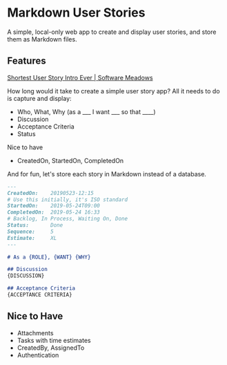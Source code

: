 # Markdown User Stories

A simple, local-only web app to create and display user stories, and store them as Markdown files.

## Features

[Shortest User Story Intro Ever \| Software Meadows](https://www.softwaremeadows.com/posts/shortest_user_story_intro_ever/)

How long would it take to create a simple user story app? All it needs to do is capture and display:

*	Who, What, Why (as a ___ I want ___ so that ____)
*	Discussion
*	Acceptance Criteria
*	Status

Nice to have
*	CreatedOn, StartedOn, CompletedOn

And for fun, let's store each story in Markdown instead of a database.

```markdown
---
CreatedOn:    20190523-12:15
# Use this initially, it's ISO standard
StartedOn:    2019-05-24T09:00  
CompletedOn:  2019-05-24 16:33
# Backlog, In Process, Waiting On, Done
Status:       Done
Sequence:     5
Estimate:     XL
---

# As a {ROLE}, {WANT} {WHY}

## Discussion
{DISCUSSION}

## Acceptance Criteria
{ACCEPTANCE CRITERIA}

```

## Nice to Have

*	Attachments
*	Tasks with time estimates
*	CreatedBy, AssignedTo
*	Authentication


